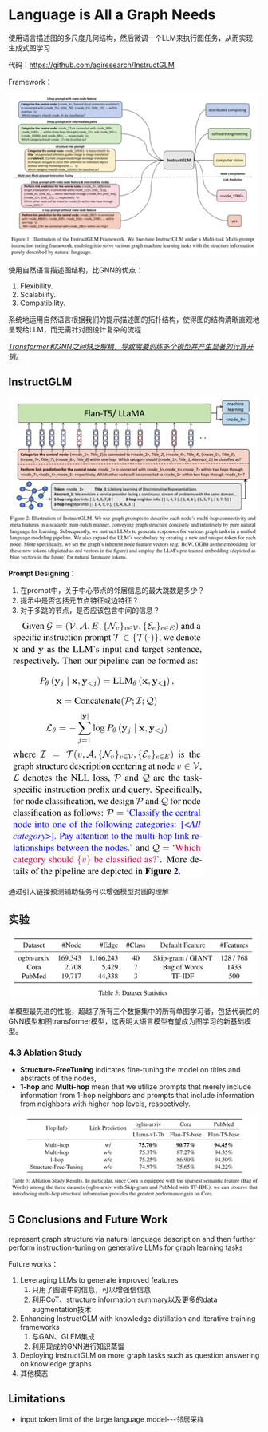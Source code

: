# Language is All a Graph Needs

使用语言描述图的多尺度几何结构，然后微调一个LLM来执行图任务，从而实现生成式图学习

代码：https://github.com/agiresearch/InstructGLM

Framework：

<img src="./assets/CleanShot 2024-04-17 at 14.31.54@2x.png" alt="CleanShot 2024-04-17 at 14.31.54@2x" style="zoom:50%;" />

使用自然语言描述图结构，比GNN的优点：

1. Flexibility.
2. Scalability.
3. Compatibility.

系统地运用自然语言根据我们的提示描述图的拓扑结构，使得图的结构清晰直观地呈现给LLM，而无需针对图设计复杂的流程

<u>*Transformer和GNN之间缺乏解耦，导致需要训练多个模型并产生显著的计算开销。*</u>

## InstructGLM

<img src="./assets/CleanShot 2024-04-17 at 15.02.17@2x.png" alt="CleanShot 2024-04-17 at 15.02.17@2x" style="zoom:50%;" />

**Prompt Designing**：

1. 在prompt中，关于中心节点的邻居信息的最大跳数是多少？
2. 提示中是否包括元节点特征或边特征？
3. 对于多跳的节点，是否应该包含中间的信息？

<img src="./assets/CleanShot 2024-04-17 at 15.21.10@2x.png" alt="CleanShot 2024-04-17 at 15.21.10@2x" style="zoom:50%;" />

通过引入链接预测辅助任务可以增强模型对图的理解

## 实验

<img src="./assets/CleanShot 2024-04-17 at 15.32.54@2x.png" alt="CleanShot 2024-04-17 at 15.32.54@2x" style="zoom:50%;" />

单模型最先进的性能，超越了所有三个数据集中的所有单图学习者，包括代表性的GNN模型和图transformer模型，这表明大语言模型有望成为图学习的新基础模型。

### 4.3 Ablation Study

- **Structure-FreeTuning** indicates fine-tuning the model on titles and abstracts of the nodes, 
- **1-hop** and **Multi-hop** mean that we utilize prompts that merely include information from 1-hop neighbors and prompts that include information from neighbors with higher hop levels, respectively.

<img src="./assets/CleanShot 2024-04-17 at 15.37.48@2x.png" alt="CleanShot 2024-04-17 at 15.37.48@2x" style="zoom:50%;" />

## 5 Conclusions and Future Work

represent graph structure via natural language description and then further perform instruction-tuning on generative LLMs for graph learning tasks

Future works：

1. Leveraging LLMs to generate improved features
   1. 只用了图谱中的信息，可以增强信信息
   2. 利用CoT、structure information summary以及更多的data augmentation技术
2. Enhancing InstructGLM with knowledge distillation and iterative training frameworks
   1. 与GAN、GLEM集成
   2. 利用现成的GNN进行知识蒸馏
3. Deploying InstructGLM on more graph tasks such as question answering on knowledge graphs
4. 其他模态

## Limitations

- input token limit of the large language model---邻居采样
